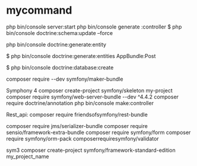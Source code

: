 # mycommand


php bin/console server:start
php bin/console generate :controller
$ php bin/console doctrine:schema:update –force

php bin/console doctrine:generate:entity

$  php bin/console doctrine:generate:entities AppBundle:Post

$  php bin/console doctrine:database:create

composer require --dev symfony/maker-bundle



Symphony 4
composer create-project symfony/skeleton my-project
composer require symfony/web-server-bundle --dev ^4.4.2
composer require doctrine/annotation
php bin/console make:controller


Rest_api:
composer require friendsofsymfony/rest-bundle

composer require jms/serializer-bundle
composer require sensio/framework-extra-bundle
composer require symfony/form
composer require symfony/orm-pack
composerrequiresymfony/validator



sym3
composer create-project symfony/framework-standard-edition my_project_name




